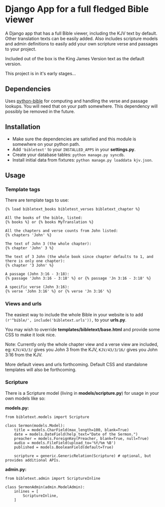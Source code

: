 Django App for a full fledged Bible viewer
==========================================

A Django app that has a full Bible viewer, including the KJV text by default.
Other translation texts can be easily added. Also includes scripture models
and admin definitions to easily add your own scripture verse and passages
to your project.

Included out of the box is the King James Version text as the default version.

This project is in it's early stages...

Dependencies
------------

Uses [python-bible](http://github.com/jasford/python-bible) for
computing and handling the verse and passage lookups. You will need that
on your path somewhere. This dependency will possibly be removed in the future.

Installation
------------

* Make sure the dependencies are satisfied and this module is somewhere on your python path.
* Add `'bibletext'` to your `INSTALLED_APPS` in your **settings.py**.
* Create your database tables: `python manage.py syncdb`.
* Install initial data from fixtures: `python manage.py loaddata kjv.json`.

Usage
-----

### Template tags ###

There are template tags to use:

    {% load bibletext_books bibletest_verses bibletext_chapter %}
    
    All the books of the bible, listed:
    {% books %} or {% books MyTranslation %}
    
    All the chapters and verse counts from John listed:
    {% chapters 'John' %}
    
    The text of John 3 (the whole chapter):
    {% chapter 'John' 3 %}
    
    The text of 3 John (the whole book since chapter defaults to 1, and there is only one chapter):
    {% chapter '3 John' %}
    
    A passage (John 3:16 - 3:18):
    {% passage 'John 3:16 - 3:18' %} or {% passage 'Jn 3:16 - 3:18' %}
    
    A specific verse (John 3:16):
    {% verse 'John 3:16' %} or {% verse 'Jn 3:16' %}
    

### Views and urls ###

The easiest way to include the whole Bible in your website is to add `(r'^bible/', include('bibletext.urls')),` to your **urls.py**.

You may wish to override **templates/bibletext/base.html** and provide some CSS to make it look nice.

Note: Currently only the whole chapter view and a verse view are included,
eg: `KJV/43/3/` gives you John 3 from the KJV,
`KJV/43/3/16/` gives you John 3:16 from the KJV.

More default views and urls forthcoming. Default CSS and standalone templates will also be forthcoming.


### Scripture ###

There is a Scripture model (living in **models/scripture.py**) for usage in your own models like so:
    
**models.py:**
    
    from bibletext.models import Scripture
    
    class Sermon(models.Model):
        title = models.CharField(max_length=100, blank=True)
        date = models.DateField(help_text="Date of the Sermon.")
        preacher = models.ForeignKey(Preacher, blank=True, null=True)
        audio = models.FileField(upload_to='%Y/%m %B')
        published = models.BooleanField(default=True)
    
        scripture = generic.GenericRelation(Scripture) # optional, but provides additional APIs.

**admin.py:**
    
    from bibletext.admin import ScriptureInline

    class SermonAdmin(admin.ModelAdmin):
        inlines = [
            ScriptureInline,
        ]
